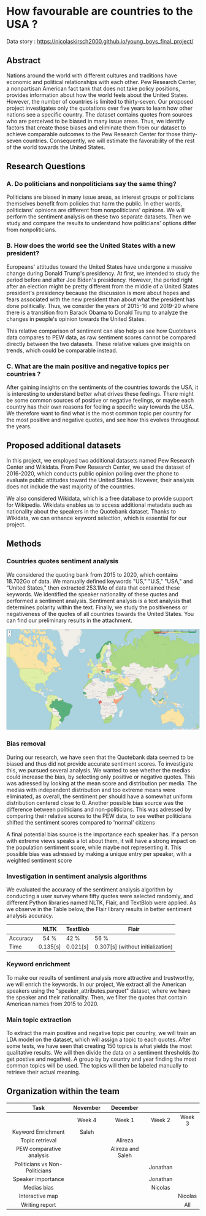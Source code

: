 # How favourable are countries to the USA ? 

Data story : https://nicolaskirsch2000.github.io/young_boys_final_project/

## Abstract
Nations around the world with different cultures and traditions have economic and political relationships with each 
other. Pew Research Center, a nonpartisan American fact tank that does not take policy positions, provides information 
about how the world feels about the United States. However, the number of countries is limited to thirty-seven. Our 
proposed project investigates only the quotations over five years to learn how other nations see a specific country. 
The dataset contains quotes from sources who are perceived to be biased in many issue areas. Thus, we identify factors 
that create those biases and eliminate them from our dataset to achieve comparable outcomes to the Pew Research Center 
for those thirty-seven countries. Consequently, we will estimate the favorability of the rest of the world towards the 
United States.

## Research Questions
### A. Do politicians and nonpoliticians say the same thing?
Politicians are biased in many issue areas, as interest groups or politicians themselves benefit from policies that harm
the public. In other words, politicians' opinions are different from nonpoliticians' opinions. We will perform the 
sentiment analysis on these two separate datasets. Then we study and compare the results to understand how politicians' 
options differ from nonpoliticians.

### B. How does the world see the United States with a new president?
Europeans' attitudes toward the United States have undergone a massive change during Donald Trump's presidency. 
At first, we intended to study the period before and after Joe Biden's presidency. However, the period right after an election might be pretty different 
from the middle of a United States president's presidency because the discussion is more about hopes and fears 
associated with the new president than about what the president has done politically. Thus, we consider the years of 
2015-16 and 2019-20 where there is a transition from Barack Obama to Donald Trump to analyze the changes in people's 
opinion towards the United States. 

This relative comparison of sentiment can also help us see how Quotebank data compares to PEW data, as raw sentiment scores cannot be compared directly between the two datasets. These relative values give insights on trends, which could be comparable instead.

### C. What are the main positive and negative topics per countries ? 
After gaining insights on the sentiments of the countries towards the USA, it is interesting to understand better what drives these feelings. There might be some common sources of positive or negative feelings, or maybe each country has their own reasons for feeling a specific way towards the USA. We therefore want to find what is the most common topic per country for the most positive and negative quotes, and see how this evolves throughout the years.


## Proposed additional datasets
In this project, we employed two additional datasets named Pew Research Center and Wikidata. From Pew Research Center, 
we used the dataset of 2016-2020, which conducts public opinion polling over the phone to evaluate public attitudes 
toward the United States. However, their analysis does not include the vast majority of the countries.

We also considered Wikidata, which is a free database to provide support for Wikipedia. Wikidata enables us to access 
additional metadata such as nationality about the speakers in the Quotebank dataset. Thanks to Wikidata, we can enhance 
keyword selection, which is essential for our project. 


## Methods
### Countries quotes sentiment analysis
We considered the quoting bank from 2015 to 2020, which contains 18.702Go of data. We manually defined keywords "US," "U.S," 
"USA," and "United States," then extracted 253.1Mo of data that contained these keywords. We identified the speaker nationality
of these quotes and performed a sentiment analysis. Sentiment analysis is a text analysis that determines polarity 
within the text. Finally, we study the positiveness or negativeness of the quotes of all countries towards the United 
States. 
You can find our preliminary results in the attachment.

![alt text](data/results_world_map.png)

### Bias removal 
During our research, we have seen that the Quotebank data seemed to be biased and thus did not provide accurate sentiment scores. To investigate this, we pursued several analysis. We wanted to see whether the medias could increase the bias, by selecting only positive or negative quotes. This was adressed by looking at the mean score and distribution per media. The medias with independent distribution and too extreme means were eliminated, as overall, the sentiment per should have a somewhat uniform distribution centered close to 0.
Another possible bias source was the difference between politicians and non-politicians. This was adressed by comparing their relative scores to the PEW data, to see wether politicians shifted the sentiment scores compared to 'normal' citizens

A final potential bias source is the importance each speaker has. If a person with extreme views speaks a lot about them, it will have a strong impact on the population sentiment score, while maybe not representing it. This possible bias was adressed by making a unique entry per speaker, with a weighted sentiment score

### Investigation in sentiment analysis algorithms
We evaluated the accuracy of the sentiment analysis algorithm by conducting a user survey where fifty 
quotes were selected randomly, and different Python libraries named NLTK, Flair, and TextBlob were applied. As we 
observe in the Table below, the Flair library results in better sentiment analysis accuracy.

| | NLTK | TextBlob | Flair | 
|-------|:-------:|-------|-------| 
|Accuracy| 54 % | 42 % | 56 % | 
|Time | 0.135[s] | 0.021[s] | 0.307[s] (without initialization)| 

### Keyword enrichment
To make our results of sentiment analysis more attractive and trustworthy, we will enrich the keywords. In our project, 
We extract all the American speakers using the "speaker_attributes.parquet" dataset, where we have the speaker and their 
nationality. Then, we filter the quotes that contain American names from 2015 to 2020.

### Main topic extraction 
To extract the main positive and negative topic per country, we will train an LDA model on the dataset, which will assign a topic to each quotes. After some tests, we have seen that creating 150 topics is what yields the most qualitative results. We will then divide the data on a sentiment thresholds (to get postive and negative). A group by by country and year finding the most common topics will be used. The topics will then be labeled manually to retrieve their actual meaning. 

## Organization within the team
| Task | November | December |||
| :------------: | :-----------: | :-----------: | :-----------: | :-----------: |
| | Week 4 | Week 1 | Week 2 | Week 3 |
| Keyword Enrichment | Saleh | | | |
|Topic retrieval | | Alireza | | |
| PEW comparative analysis | | Alireza and Saleh | | |
| Politicians vs Non-Politicians | | | Jonathan | |
| Speaker importance | | | Jonathan | |
| Medias bias | | | Nicolas |   |
| Interactive map | | |  | Nicolas |
| Writing report | | | | All  |
